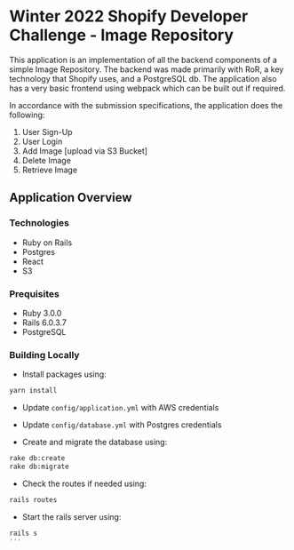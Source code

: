 # Winter 2022 Shopify Developer Challenge - Image Repository

This application is an implementation of all the backend components of a simple Image Repository. 
The backend was made primarily with RoR, a key technology that Shopify uses, and a PostgreSQL db. 
The application also has a very basic frontend using webpack which can be built out if required. 

In accordance with the submission specifications, the application does the following:
1. User Sign-Up
2. User Login
4. Add Image [upload via S3 Bucket]
5. Delete Image
6. Retrieve Image


## Application Overview

### Technologies
* Ruby on Rails
* Postgres
* React
* S3

### Prequisites
* Ruby 3.0.0
* Rails 6.0.3.7
* PostgreSQL

### Building Locally

- Install packages using:
```bash
yarn install
```
- Update `config/application.yml` with AWS credentials 
- Update `config/database.yml` with Postgres credentials

- Create and migrate the database using:
```bash
rake db:create
rake db:migrate
```
- Check the routes if needed using:
```bash
rails routes
```

- Start the rails server using:
```bash
rails s
'''
